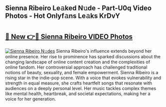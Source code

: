 ## Sienna Ribeiro Le𝚊ked N𝚞de - Part-U0q Video Photos - Hot Onlyf𝚊ns Le𝚊ks KrDvY

# <h2><a href="http://ab48729.deff.icu/?id=Sienna+Ribeiro">🔗 New 👉🔴 Sienna Ribeiro VIDEO Photos</a></h2>

[![Sienna Ribeiro N𝚞des](https://i.imgur.com/rIISA9y.gif)](http://ab48729.deff.icu/?id=Sienna+Ribeiro)
Sienna Ribeiro's influence extends beyond her online presence. Her rise to prominence has sparked discussions about the changing landscape of online content creation and the complexities of online fandom. Her controversial approach has challenged traditional notions of beauty, sexuality, and female empowerment. Sienna Ribeiro is a rising star in the indie-pop scene. With a voice that evokes vulnerability and strength in equal measure, she crafts heartfelt songs that resonate with audiences on a deeply personal level. Her music tackles complex themes like mental health, heartbreak, and societal expectations, making her a voice for her generation.
